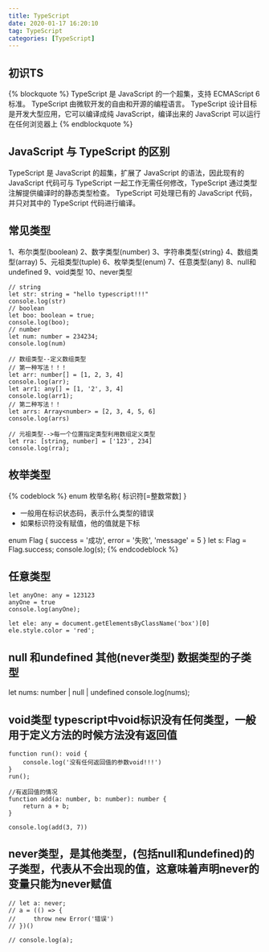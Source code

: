 ```yaml
---
title: TypeScript
date: 2020-01-17 16:20:10
tag: TypeScript
categories: [TypeScript]
---
```



## 初识TS
{% blockquote %}
TypeScript 是 JavaScript 的一个超集，支持 ECMAScript 6 标准。
TypeScript 由微软开发的自由和开源的编程语言。
TypeScript 设计目标是开发大型应用，它可以编译成纯 JavaScript，编译出来的 JavaScript 可以运行在任何浏览器上
{% endblockquote %}
<!-- more -->
## JavaScript 与 TypeScript 的区别
TypeScript 是 JavaScript 的超集，扩展了 JavaScript 的语法，因此现有的 JavaScript 代码可与 TypeScript 一起工作无需任何修改，TypeScript 通过类型注解提供编译时的静态类型检查。
TypeScript 可处理已有的 JavaScript 代码，并只对其中的 TypeScript 代码进行编译。


## 常见类型
 1、布尔类型(boolean)
 2、数字类型(number)
 3、字符串类型{string}
 4、数组类型(array)
 5、元祖类型(tuple)
 6、枚举类型(enum)
 7、任意类型(any)
 8、null和undefined
 9、void类型
 10、never类型


```
// string
let str: string = "hello typescript!!!"
console.log(str)
// boolean
let boo: boolean = true;
console.log(boo);
// number
let num: number = 234234;
console.log(num)

// 数组类型--定义数组类型
// 第一种写法！！！
let arr: number[] = [1, 2, 3, 4]
console.log(arr);
let arr1: any[] = [1, '2', 3, 4]
console.log(arr1);
// 第二种写法！！
let arrs: Array<number> = [2, 3, 4, 5, 6]
console.log(arrs)

// 元祖类型-->每一个位置指定类型利用数组定义类型
let rra: [string, number] = ['123', 234]
console.log(rra);
```

## 枚举类型

{% codeblock %}
enum 枚举名称{
     标识符[=整数常数]
 }
 * 一般用在标识状态码，表示什么类型的错误
 * 如果标识符没有赋值，他的值就是下标

 enum Flag { success = '成功', error = '失败', 'message' = 5 }
let s: Flag = Flag.success;
console.log(s);
{% endcodeblock %}

## 任意类型
```
let anyOne: any = 123123
anyOne = true
console.log(anyOne);

let ele: any = document.getElementsByClassName('box')[0]
ele.style.color = 'red';
```

## null 和undefined 其他(never类型) 数据类型的子类型

let nums: number | null | undefined
console.log(nums);

## void类型 typescript中void标识没有任何类型，一般用于定义方法的时候方法没有返回值

```
function run(): void {
    console.log('没有任何返回值的参数void!!!')
}
run();

//有返回值的情况
function add(a: number, b: number): number {
    return a + b;
}

console.log(add(3, 7))

```

## never类型，是其他类型，(包括null和undefined)的子类型，代表从不会出现的值，这意味着声明never的变量只能为never赋值

```
// let a: never;
// a = (() => {
//     throw new Error('错误')
// })()

// console.log(a);
```
